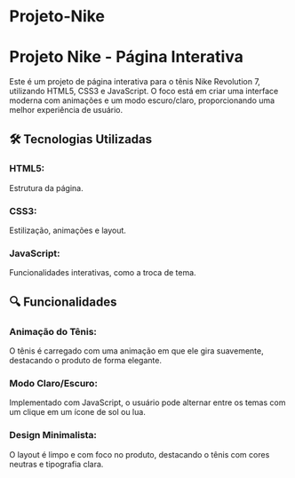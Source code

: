 # Projeto-Nike

<h1>Projeto Nike - Página Interativa </h1>
Este é um projeto de página interativa para o tênis Nike Revolution 7, utilizando HTML5, CSS3 e JavaScript. O foco está em criar uma interface moderna com animações e um modo escuro/claro, proporcionando uma melhor experiência de usuário.

<h2>🛠 Tecnologias Utilizadas</h2>
<h3>HTML5: </h3> Estrutura da página.
<h3>CSS3: </h3> Estilização, animações e layout.
<h3>JavaScript: </h3> Funcionalidades interativas, como a troca de tema.

<h2>🔍 Funcionalidades </h2>
<h3>Animação do Tênis: </h3> O tênis é carregado com uma animação em que ele gira suavemente, destacando o produto de forma elegante.
<h3>Modo Claro/Escuro: </h3> Implementado com JavaScript, o usuário pode alternar entre os temas com um clique em um ícone de sol ou lua.
<h3>Design Minimalista: </h3> O layout é limpo e com foco no produto, destacando o tênis com cores neutras e tipografia clara.
